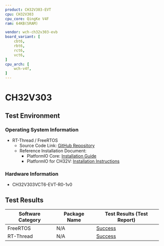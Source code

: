 ```yaml
---
product: CH32V303-EVT
cpu: CH32V303
cpu_core: QingKe V4F
ram: 64KB(SRAM)

vendor: wch-ch32v303-evb
board_variant: [
    cbt6,
    rbt6,
    rct6,
    vct6,
]
cpu_arch: [
    wch-v4f,
]
---
```



# CH32V303

## Test Environment

### Operating System Information

- RT-Thread / FreeRTOS
    - Source Code Link: [GitHub Repository](https://github.com/Community-PIO-CH32V/ch32-pio-projects)
    - Reference Installation Document:
        - PlatformIO Core: [Installation Guide](https://docs.platformio.org/en/latest/core/installation/index.html)
        - PlatformIO for CH32V: [Installation Instructions](https://pio-ch32v.readthedocs.io/en/latest/installation.html)

### Hardware Information

- CH32V303VCT6-EVT-R0-1v0

## Test Results

| Software Category | Package Name | Test Results (Test Report) |
| ----------------- | ------------ | -------------------------- |
| FreeRTOS          | N/A          | [Success][FreeRTOS]        |
| RT-Thread         | N/A          | [Success][RTThread]        |

[FreeRTOS]: ./FreeRTOS/README.md
[RTThread]: ./RT-Thread/README.md
